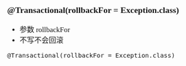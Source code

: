 <span  style="font-family: Simsun,serif; font-size: 17px; ">

### @Transactional(rollbackFor = Exception.class)

- 参数 rollbackFor
- 不写不会回滚

~~~
@Transactional(rollbackFor = Exception.class)
~~~

</span>